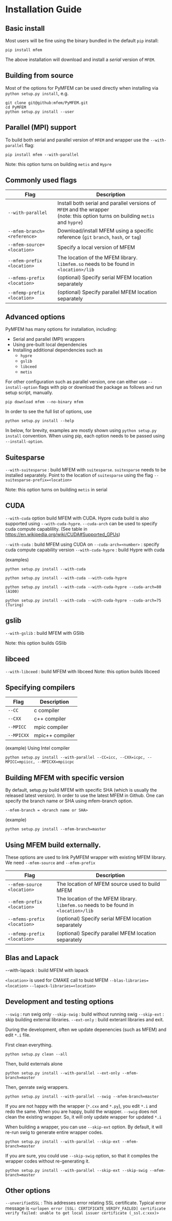 # Installation Guide

## Basic install

Most users will be fine using the binary bundled in the default `pip` install:

```shell
pip install mfem
```
The above installation will download and install a *serial* version of `MFEM`.

##  Building from source
Most of the options for PyMFEM can be used directly when installing via `python setup.py install`, e.g.
```shell
git clone git@github:mfem/PyMFEM.git
cd PyMFEM
python setup.py install --user
```

## Parallel (MPI) support
To build both serial and parallel version of `MFEM` and wrapper use the `--with-parallel` flag:
```shell
pip install mfem --with-parallel
```

Note: this option turns on building `metis` and `Hypre`

## Commonly used flags

| Flag | Description |
|------|-------------|
| `--with-parallel` | Install both serial and parallel versions of `MFEM` and the wrapper<br>(note: this option turns on building `metis` and `hypre`) |
| `--mfem-branch=<reference>` | Download/install MFEM using a specific reference (`git` `branch`, `hash`, or `tag`) |
| `--mfem-source=<location>` | Specify a local version of MFEM |
| `--mfem-prefix <location>` | The location of the MFEM library. `libmfem.so` needs to be found in `<location>/lib` |
| `--mfems-prefix <location>`| (optional) Specify serial MFEM location separately |
| `--mfemp-prefix <location>`| (optional) Specify parallel MFEM location separately |

## Advanced options

PyMFEM has many options for installation, including:
 - Serial and parallel (MPI) wrappers
 - Using pre-built local dependencies
 - Installing additional dependencies such as
   - `hypre`
   - `gslib`
   - `libceed`
   - `metis`



For other configuration such as parallel version, one can either use `--install-option` flags with pip or download the package as follows and run setup script, manually.

```shell
pip download mfem --no-binary mfem
```

In order to see the full list of options, use

```shell
python setup.py install --help
```

In below, for brevity, examples are mostly shown using `python setup.py install` convention.
When using pip, each option needs to be passed using `--install-option`.

## Suitesparse
`--with-suitesparse` : build MFEM with `suitesparse`. `suitesparse` needs to be installed separately.
Point to the location of `suitesparse` using the flag `--suitesparse-prefix=<location>`

Note: this option turns on building `metis` in serial

## CUDA
`--with-cuda` option build MFEM with CUDA. Hypre cuda build is also supported using
`--with-cuda-hypre`. `--cuda-arch` can be used to specify cuda compute capablility.
(See table in https://en.wikipedia.org/wiki/CUDA#Supported_GPUs)

`--with-cuda` : build MFEM using CUDA on
`--cuda-arch=<number>`  : specify cuda compute capability version
`--with-cuda-hypre` : build Hypre with cuda

(examples)
```shell
python setup.py install --with-cuda
```
```shell
python setup.py install --with-cuda --with-cuda-hypre
```
```shell
python setup.py install --with-cuda --with-cuda-hypre --cuda-arch=80 (A100)
```
```shell
python setup.py install --with-cuda --with-cuda-hypre --cuda-arch=75 (Turing)
```

## gslib
`--with-gslib` : build MFEM with GSlib

Note: this option builds GSlib

## libceed
`--with-libceed` : build MFEM with libceed
Note: this option builds libceed

## Specifying compilers
| Flag | Description |
|------|--------|
| `--CC` | c compiler |
| `--CXX` | c++ compiler |
| `--MPICC` | mpic compiler |
| `--MPICXX` | mpic++ compiler |

(example)
Using Intel compiler
```shell
python setup.py install --with-parallel --CC=icc, --CXX=icpc, --MPICC=mpiicc, --MPICXX=mpiicpc
```

## Building MFEM with specific version
By default, setup.py build MFEM with specific SHA (which is usually the released latest version).
In order to use the latest MFEM in Github. One can specify the branch name or SHA using mfem-branch
option.

`--mfem-branch = <branch name or SHA>`

(example)
```shell
python setup.py install --mfem-branch=master
```

## Using MFEM build externally.
These options are used to link PyMFEM wrapper with existing MFEM library. We need `--mfem-source`
and `--mfem-prefix`

| Flag                       | Description                                                       |
|----------------------------|-------------------------------------------------------------------|
| `--mfem-source <location>` | The location of MFEM source used to build MFEM |
| `--mfem-prefix <location>` | The location of the MFEM library. `libmfem.so` needs to be found in `<location>/lib` |
| `--mfems-prefix <location>`| (optional) Specify serial MFEM location separately |
| `--mfemp-prefix <location>`| (optional) Specify parallel MFEM location separately |


## Blas and Lapack
--with-lapack : build MFEM with lapack

`<location>` is used for CMAKE call to buid MFEM
`--blas-libraries=<location>`
`--lapack-libraries=<location>`

## Development and testing options
`--swig` : run swig only
`--skip-swig` : build without running swig
`--skip-ext` : skip building external libraries.
`--ext-only` : build exteranl libraries and exit.

During the development, often we update depenencies (such as MFEM) and edit `*.i` file.

First clean everything.

```shell
python setup.py clean --all
```

Then, build externals alone
```shell
python setup.py install --with-parallel --ext-only --mfem-branch=master
```

Then, genrate swig wrappers.
```shell
python setup.py install --with-parallel --swig --mfem-branch=master
```

If you are not happy with the wrapper (`*.cxx` and `*.py`), you edit `*.i` and redo
the same. When you are happy, build the wrapper. `--swig` does not clean the
existing wrapper. So, it will only update wrapper for updated `*.i`

When building a wrapper, you can use `--skip-ext` option. By default, it will re-run
swig to generate entire wrapper codes.
```shell
python setup.py install --with-parallel --skip-ext --mfem-branch=master
```

If you are sure, you could use `--skip-swig` option, so that it compiles the wrapper
codes without re-generating it.
```shell
python setup.py install --with-parallel --skip-ext --skip-swig --mfem-branch=master
```


## Other options
`--unverifiedSSL` :
   This addresses error relating SSL certificate. Typical error message is
   `<urlopen error [SSL: CERTIFICATE_VERIFY_FAILED] certificate verify failed: unable to get local issuer certificate (_ssl.c:xxx)>`


